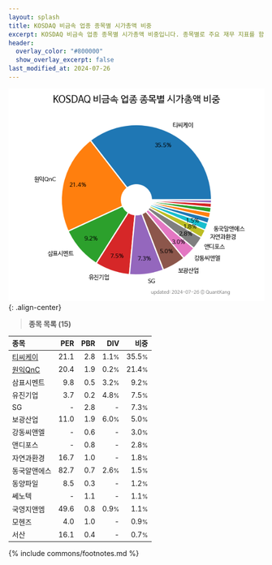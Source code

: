 ```yaml
---
layout: splash
title: KOSDAQ 비금속 업종 종목별 시가총액 비중
excerpt: KOSDAQ 비금속 업종 종목별 시가총액 비중입니다. 종목별로 주요 재무 지표를 함께 표시합니다.
header:
  overlay_color: "#800000"
  show_overlay_excerpt: false
last_modified_at: 2024-07-26
---
```



![KOSDAQ 비금속 업종 종목별 시가총액 비중](/stats/sector/images/kosdaq_업종_비금속_종목.png){: .align-center}


> **종목 목록 (15)**<a id="list"></a>

| **종목** | **PER** | **PBR** | **DIV** | **비중** |
| :------- | ------: | ------: | ------: | -------: |
| [티씨케이](/064760/) | 21.1 | 2.8 | 1.1<small>%</small> | 35.5<small>%</small> |
| [원익QnC](/074600/) | 20.4 | 1.9 | 0.2<small>%</small> | 21.4<small>%</small> |
| 삼표시멘트 | 9.8 | 0.5 | 3.2<small>%</small> | 9.2<small>%</small> |
| 유진기업 | 3.7 | 0.2 | 4.8<small>%</small> | 7.5<small>%</small> |
| SG | - | 2.8 | - | 7.3<small>%</small> |
| 보광산업 | 11.0 | 1.9 | 6.0<small>%</small> | 5.0<small>%</small> |
| 강동씨앤엘 | - | 0.6 | - | 3.0<small>%</small> |
| 앤디포스 | - | 0.8 | - | 2.8<small>%</small> |
| 자연과환경 | 16.7 | 1.0 | - | 1.8<small>%</small> |
| 동국알앤에스 | 82.7 | 0.7 | 2.6<small>%</small> | 1.5<small>%</small> |
| 동양파일 | 8.5 | 0.3 | - | 1.2<small>%</small> |
| 쎄노텍 | - | 1.1 | - | 1.1<small>%</small> |
| 국영지앤엠 | 49.6 | 0.8 | 0.9<small>%</small> | 1.1<small>%</small> |
| 모헨즈 | 4.0 | 1.0 | - | 0.9<small>%</small> |
| 서산 | 16.1 | 0.4 | - | 0.7<small>%</small> |

{% include commons/footnotes.md %}